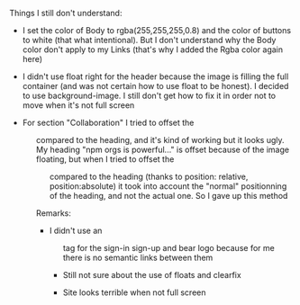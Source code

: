 Things I still don't understand:

- I set the color of Body to rgba(255,255,255,0.8) and the color of buttons to white (that what intentional). But I don't understand why the Body color don't apply to my Links (that's why I added the Rgba color again here)

- I didn't use float right for the header because the image is filling the full container (and was not certain how to use float to be honest). I decided to use background-image. I still don't get how to fix it in order not to move when it's not full screen

- For section "Collaboration" I tried to offset the <ul> compared to the heading, and it's kind of working but it looks ugly. My heading "npm orgs is powerful..."  is offset because of the image floating, but when I tried to offset the <ul> compared to the heading (thanks to position: relative, position:absolute) it took into account the "normal" positionning of the heading, and not the actual one. So I gave up this method

Remarks:

- I didn't use an <ul> tag for the sign-in sign-up and bear logo because for me there is no semantic links between them

- Still not sure about the use of floats and clearfix

- Site looks terrible when not full screen